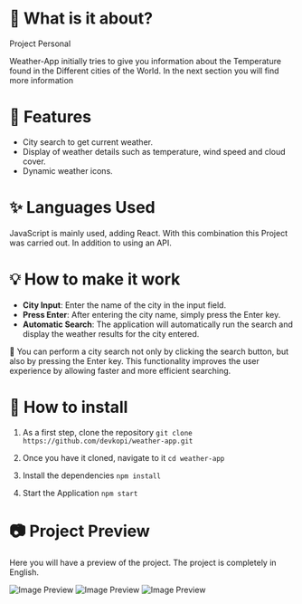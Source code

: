 # 🎇 What is it about?
Project Personal

Weather-App initially tries to give you information about the Temperature found in the Different cities of the World. In the next section you will find more information

# 📌 Features
- City search to get current weather.
- Display of weather details such as temperature, wind speed and cloud cover.
- Dynamic weather icons.

# ✨ Languages ​​Used
JavaScript is mainly used, adding React. With this combination this Project was carried out. In addition to using an API.

# 💡 How to make it work
- **City Input**: Enter the name of the city in the input field.
- **Press Enter**: After entering the city name, simply press the Enter key.
- **Automatic Search**: The application will automatically run the search and display the weather results for the city entered.

🎈 You can perform a city search not only by clicking the search button, but also by pressing the Enter key. This functionality improves the user experience by allowing faster and more efficient searching.

# 📕 How to install
1. As a first step, clone the repository ```git clone https://github.com/devkopi/weather-app.git ```

2. Once you have it cloned, navigate to it ```cd weather-app```

3. Install the dependencies ```npm install```

4. Start the Application ```npm start```

# 📷 Project Preview

Here you will have a preview of the project. The project is completely in English.

![Image Preview](image.png)
![Image Preview](image-1.png)
![Image Preview](image-2.png)
